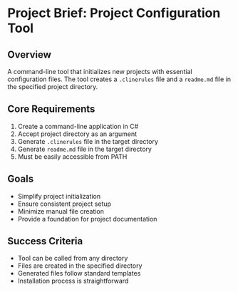 # Project Brief: Project Configuration Tool

## Overview
A command-line tool that initializes new projects with essential configuration files. The tool creates a `.clinerules` file and a `readme.md` file in the specified project directory.

## Core Requirements
1. Create a command-line application in C#
2. Accept project directory as an argument
3. Generate `.clinerules` file in the target directory
4. Generate `readme.md` file in the target directory
5. Must be easily accessible from PATH

## Goals
- Simplify project initialization
- Ensure consistent project setup
- Minimize manual file creation
- Provide a foundation for project documentation

## Success Criteria
- Tool can be called from any directory
- Files are created in the specified directory
- Generated files follow standard templates
- Installation process is straightforward
